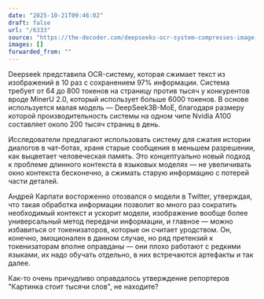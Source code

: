 ```yaml
---
date: "2025-10-21T09:46:02"
draft: false
url: "/6333"
source: "https://the-decoder.com/deepseeks-ocr-system-compresses-image-based-text-so-ai-can-handle-much-longer-documents/"
images: []
forwarded_from: ""
---
```


Deepseek представила OCR-систему, которая сжимает текст из изображений в 10 раз с сохранением 97% информации. Система требует от 64 до 800 токенов на страницу против тысяч у конкурентов вроде MinerU 2.0, который использует больше 6000 токенов. В основе используется малая модель — DeepSeek3B-MoE, благодаря размеру которой производительность системы на одном чипе Nvidia A100 составляет около 200 тысяч страниц в день.

Исследователи предлагают использовать систему для сжатия истории диалогов в чат-ботах, храня старые сообщения в меньшем разрешении, как выцветает человеческая память. Это концептуально новый подход к проблеме длинного контекста в языковых моделях — не увеличивать окно контекста бесконечно, а сжимать старую информацию с потерей части деталей.

Андрей Карпати восторженно отозвался о модели в Twitter, утверждая, что такая обработка информации позволит во много раз сократить необходимый контекст и ускорит модели, изображение вообще более универсальный метод передачи информации, и главное — можно избавиться от токенизаторов, которые он считает уродством. Он, конечно, эмоционален в данном случае, но ряд претензий к токенизаторам вполне оправданы — они плохо работают с редкими языками, их надо обучать отдельно, в них встречаются артефакты и так далее.

Как-то очень причудливо оправдалось утверждение репортеров "Картинка стоит тысячи слов", не находите?